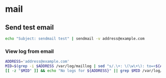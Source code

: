 # mail

## Send test email

```bash
echo "Subject: sendmail test" | sendmail -v address@example.com
```

### View log from email

```bash
ADDRESS='address@example.com'
MID=$(grep -i $ADDRESS /var/log/maillog | sed "s/.\+: \(\w\+\): to=<${ADDRESS}>.\+/\1/")
[[ -z "$MID" ]] && echo "No logs for ${ADDRESS}" || grep $MID /var/log/maillog
```